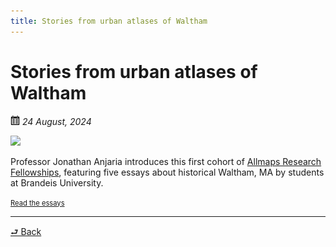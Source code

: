 ```yaml
---
title: Stories from urban atlases of Waltham 
---
```


# Stories from urban atlases of Waltham 

<img src="../assets/cal.svg" width="15px"> *24 August, 2024*

<img src="https://iiif.digitalcommonwealth.org/iiif/2/commonwealth:x633fc619/full/600,/0/default.jpg" width="640px"></img>

Professor Jonathan Anjaria introduces this first cohort of [Allmaps Research Fellowships](../allmaps-research-fellows.md), featuring five essays about historical Waltham, MA by students at Brandeis University.

<a href="https://www.leventhalmap.org/articles/waltham-urban-atlas-essays/" class="register" style="font-size:0.8em;">
    Read the essays
</a>

* * *

<a class="back" href="../news-and-updates/">⮐ Back</a>